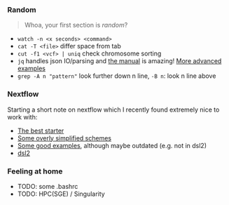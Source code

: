 ### Random 
> Whoa, your first section is _random_?
- `watch -n <x seconds> <command>`
- `cat -T <file>` differ space from tab
- `cut -f1 <vcf> | uniq`  check chromosome sorting
- `jq` handles json IO/parsing and [the manual](https://stedolan.github.io/jq/manual/) is amazing! [More advanced examples](https://www.fabian-keller.de/blog/5-useful-jq-commands-parse-json-cli/)
- `grep -A n "pattern"` look further down n line, `-B n`: look n line above

### Nextflow
Starting a short note on nextflow which I recently found extremely nice to work with:
- [The best starter](https://github.com/danrlu/Nextflow_cheatsheet)
- [Some overly simplified schemes](https://github.com/nextflow-io/patterns)
- [Some good examples](https://github.com/nextflow-io/awesome-nextflow), although maybe outdated (e.g. not in dsl2)
- [dsl2](https://www.nextflow.io/docs/latest/dsl2.html)

### Feeling at home
- TODO: some .bashrc
- TODO: HPC(SGE) / Singularity
